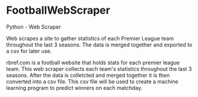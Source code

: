 # FootballWebScraper

Python - Web Scraper

Web scrapes a site to gather statistics of each Premier League team throughout the last 3 seasons. The data is merged together and exported to a csv for later use.

rbref.com is a football website that holds stats for each premier league team. This web scraper collects each team's statistics throughout the last 3 seasons. After the data is colletcted and merged together it is then converted into a csv file. This csv file will be used to create a machine learning program to predict winners on each matchday.
